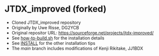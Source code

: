 # JTDX\_improved (forked)

* Cloned JTDX\_improved repository
* Originally by Uwe Risse, DG2YCB
* Original repositor URL: <https://sourceforge.net/projects/jtdx-improved/>
* See [how-to-build.sh](./how-to-build.sh) for the installation details
* See [INSTALL](./INSTALL) for the other installation tips
* The *main* branch includes modifications of Kenji Rikitake, JJ1BDX
